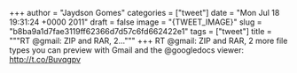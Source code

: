 
+++
author = "Jaydson Gomes"
categories = ["tweet"]
date = "Mon Jul 18 19:31:24 +0000 2011"
draft = false
image = "{TWEET_IMAGE}"
slug = "b8ba9a1d7fae3119ff62366d7d57c6fd662422e1"
tags = ["tweet"]
title = """RT @gmail: ZIP and RAR, 2..."""
+++
RT @gmail: ZIP and RAR, 2 more file types you can preview with Gmail and the @googledocs viewer: http://t.co/Buvqgpv
